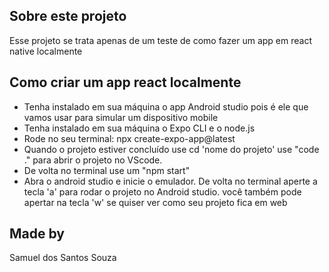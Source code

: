 ## Sobre este projeto
Esse projeto se trata apenas de um teste de como fazer um app em react native localmente 

## Como criar um app react localmente
- Tenha instalado em sua máquina o app Android studio pois é ele que vamos usar para simular um dispositivo mobile
- Tenha instalado em sua máquina o Expo CLI e o node.js
- Rode no seu terminal: npx create-expo-app@latest
- Quando o projeto estiver concluído use cd 'nome do projeto' use "code ." para abrir o projeto no VScode.
- De volta no terminal use um "npm start"
- Abra o android studio e inicie o emulador. De volta no terminal aperte a tecla 'a' para rodar o projeto no Android studio. você também pode apertar na tecla 'w' se quiser ver como seu projeto fica em web

## Made by
Samuel dos Santos Souza
